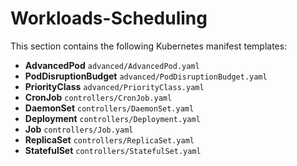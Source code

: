 # Workloads-Scheduling

This section contains the following Kubernetes manifest templates:

- **AdvancedPod**  `advanced/AdvancedPod.yaml`
- **PodDisruptionBudget**  `advanced/PodDisruptionBudget.yaml`
- **PriorityClass**  `advanced/PriorityClass.yaml`
- **CronJob**  `controllers/CronJob.yaml`
- **DaemonSet**  `controllers/DaemonSet.yaml`
- **Deployment**  `controllers/Deployment.yaml`
- **Job**  `controllers/Job.yaml`
- **ReplicaSet**  `controllers/ReplicaSet.yaml`
- **StatefulSet**  `controllers/StatefulSet.yaml`
